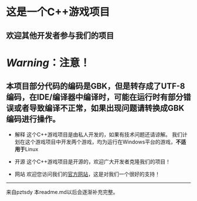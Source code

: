 # 这是一个C++游戏项目
## 欢迎其他开发者参与我们的项目

# *Warning*：注意！ 
本项目部分代码的编码是GBK，但是转存成了UTF-8编码，在IDE/编译器中编译时，可能在运行时有部分错误或者导致编译不正常，如果出现问题请转换成GBK编码进行操作。
---
- 解释
这个C++游戏项目是由私人开发的，如果有技术问题还请谅解。
我们计划在这个游戏项目中开发两个游戏，均为运行在Windows平台的游戏，**不适用于**Linux

- 开源
这个C++游戏项目是开源的，欢迎广大开发者克隆我们的项目！

- 网站
欢迎您访问我们的[官方网站](http://www.piaoztsdy.cn)，这是对我们一个很好的支持！

---

来自pztsdy
本readme.md以后会逐渐补充完整。
